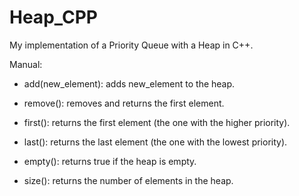 # Heap_CPP
 My implementation of a Priority Queue with a Heap in C++.

Manual: 

- add(new_element): adds new_element to the heap.

- remove(): removes and returns the first element.

- first(): returns the first element (the one with the higher priority).

- last(): returns the last element (the one with the lowest priority).

- empty(): returns true if the heap is empty.

- size(): returns the number of elements in the heap.

